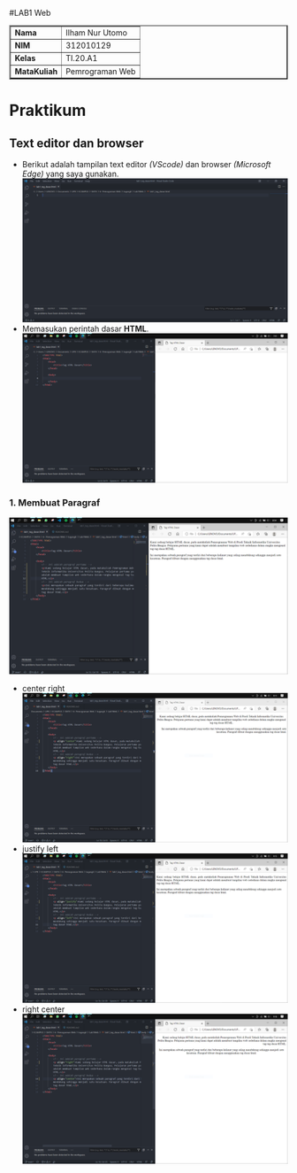 #LAB1 Web

<table border="2" cellpading="10">
  <tr>
    <td><b>Nama</b></td>
    <td>Ilham Nur Utomo</td>
  </tr>
  <tr>
    <td><b>NIM</b></td>
    <td>312010129</td>
  </tr>
  <tr>
    <td><b>Kelas</b></td>
    <td>TI.20.A1</td>
  </tr>
  <tr>
    <td><b>MataKuliah</b></td>
    <td>Pemrograman Web</td>
  </tr>
</table>

# <b>Praktikum</b>
## <b>Text editor dan browser</b>
- Berikut adalah tampilan text editor <i>(VScode)</i> dan browser <i>(Microsoft Edge)</i> yang saya gunakan.
![img1](image/0-vswelcome.PNG)
- Memasukan perintah dasar <b>HTML</b>.
![img2](image/0-1-%20tagd.PNG)

### <b>1. Membuat Paragraf</b>
![img3](image/0-1-1_a%2Bparagraph.PNG)
- center right
![img4](image/0-1-1-1_al%2Bcenter-right.PNG)
- justify left
![img4](image/0-1-1-2_al%2Bjustify-left.PNG)
- right center
![img4](image/0-1-1-3_al%2Bright-center.PNG)
